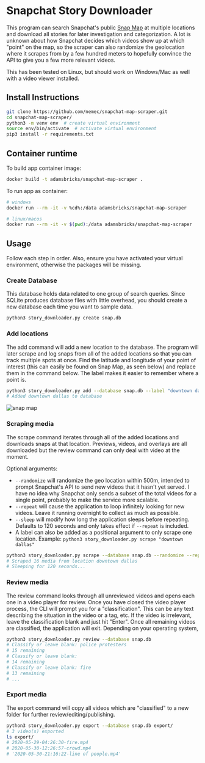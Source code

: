 # Snapchat Story Downloader

This program can search Snapchat's public [Snap Map](https://map.snapchat.com/)
at multiple locations and download all stories for later investigation and
categorization. A lot is unknown about how Snapchat decides which videos show
up at which "point" on the map, so the scraper can also randomize the geolocation
where it scrapes from by a few hundred meters to hopefully convince the API
to give you a few more relevant videos.

This has been tested on Linux, but should work on Windows/Mac as well with
a video viewer installed.


## Install Instructions

```bash
git clone https://github.com/nemec/snapchat-map-scraper.git
cd snapchat-map-scraper/
python3 -m venv env  # create virtual environment
source env/bin/activate  # activate virtual environment
pip3 install -r requirements.txt
```

## Container runtime

To build app container image:

```bash
docker build -t adamsbricks/snapchat-map-scraper .
```

To run app as container:

```bash
# windows
docker run --rm -it -v %cd%:/data adamsbricks/snapchat-map-scraper

# linux/macos
docker run --rm -it -v $(pwd):/data adamsbricks/snapchat-map-scraper
```

## Usage

Follow each step in order. Also, ensure you have activated your virtual
environment, otherwise the packages will be missing.

### Create Database

This database holds data related to one group of search queries. Since SQLite
produces database files with little overhead, you should create a new database
each time you want to sample data.

```bash
python3 story_downloader.py create snap.db
```

### Add locations

The add command will add a new location to the database. The program will later
scrape and log snaps from all of the added locations so that you can track multiple
spots at once. Find the latitude and longitude of your point of interest (this
can easily be found on Snap Map, as seen below) and replace them in the command
below. The label makes it easier to remember where a point is.

```bash
python3 story_downloader.py add --database snap.db --label "downtown dallas" 32.783038 -96.796388
# Added downtown dallas to database
```

![snap map](snap-map.png)

### Scraping media

The scrape command iterates through all of the added locations and downloads
snaps at that location. Previews, videos, and overlays are all downloaded
but the review command can only deal with video at the moment.

Optional arguments:

* `--randomize` will randomize the geo location within 500m, intended to prompt
    Snapchat's API to send new videos that it hasn't yet served. I have no idea
    why Snapchat only sends a subset of the total videos for a single point,
    probably to make the service more scalable.
* `--repeat` will cause the application to loop infinitely looking for new videos.
    Leave it running overnight to collect as much as possible.
* `--sleep` will modify how long the application sleeps before repeating. Defaults
    to 120 seconds and only takes effect if `--repeat` is included.
* A label can also be added as a positional argument to only scrape one location.
    Example: `python3 story_downloader.py scrape "downtown dallas"`

```bash
python3 story_downloader.py scrape --database snap.db --randomize --repeat
# Scraped 16 media from location downtown dallas
# Sleeping for 120 seconds...
```

### Review media

The review command looks through all unreviewed videos and opens each one in
a video player for review. Once you have closed the video player process,
the CLI will prompt you for a "classification". This can be any text describing
the situation in the video or a tag, etc. If the video is irrelevant, leave
the classification blank and just hit "Enter". Once all remaining videos are
classified, the application will exit. Depending on your operating system, 


```bash
python3 story_downloader.py review --database snap.db
# Classify or leave blank: police protesters
# 15 remaining
# Classify or leave blank:
# 14 remaining
# Classify or leave blank: fire
# 13 remaining
# ...
```


### Export media

The export command will copy all videos which are "classified" to a new folder
for further review/editing/publishing.

```bash
python3 story_downloader.py export --database snap.db export/
# 3 video(s) exported
ls export/
# 2020-05-29-04:26:30-fire.mp4
# 2020-05-30-12:26:57-crowd.mp4
# '2020-05-30-21:16:22-line of people.mp4'
```
